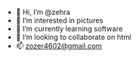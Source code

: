 - 👋 Hi, I’m @zehra
- 👀 I’m interested in pictures 
- 🌱 I’m currently learning software
- 💞️ I’m looking to collaborate on html
- 📫 zozer4602@gmail.com





<!---
zehra4602/zehra4602 is a ✨ special ✨ repository because its `README.md` (this file) appears on your GitHub profile.
You can click the Preview link to take a look at your changes.
--->
